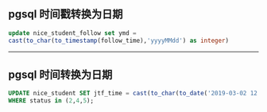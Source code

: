 ## pgsql 时间戳转换为日期

```sql
update nice_student_follow set ymd = 
cast(to_char(to_timestamp(follow_time),'yyyyMMdd') as integer)
```

---

## pgsql 时间转换为日期

```sql
UPDATE nice_student SET jtf_time = cast(to_char(to_date('2019-03-02 12:23','yyyy-mm-dd'), 'yyyymmdd') AS INTEGER)
WHERE status in (2,4,5);
```